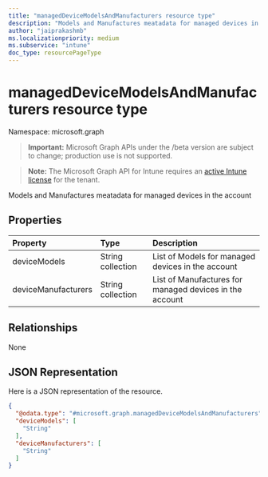 ```yaml
---
title: "managedDeviceModelsAndManufacturers resource type"
description: "Models and Manufactures meatadata for managed devices in the account"
author: "jaiprakashmb"
ms.localizationpriority: medium
ms.subservice: "intune"
doc_type: resourcePageType
---
```


# managedDeviceModelsAndManufacturers resource type

Namespace: microsoft.graph

> **Important:** Microsoft Graph APIs under the /beta version are subject to change; production use is not supported.

> **Note:** The Microsoft Graph API for Intune requires an [active Intune license](https://go.microsoft.com/fwlink/?linkid=839381) for the tenant.

Models and Manufactures meatadata for managed devices in the account

## Properties
|Property|Type|Description|
|:---|:---|:---|
|deviceModels|String collection|List of Models for managed devices in the account|
|deviceManufacturers|String collection|List of Manufactures for managed devices in the account|

## Relationships
None

## JSON Representation
Here is a JSON representation of the resource.
<!-- {
  "blockType": "resource",
  "@odata.type": "microsoft.graph.managedDeviceModelsAndManufacturers"
}
-->
``` json
{
  "@odata.type": "#microsoft.graph.managedDeviceModelsAndManufacturers",
  "deviceModels": [
    "String"
  ],
  "deviceManufacturers": [
    "String"
  ]
}
```
